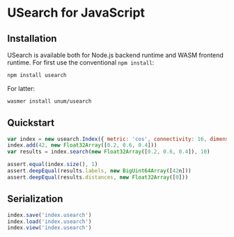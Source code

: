 # USearch for JavaScript

## Installation

USearch is available both for Node.js backend runtime and WASM frontend runtime.
For first use the conventional `npm install`:

```sh
npm install usearch
```

For latter:

```sh
wasmer install unum/usearch
```

## Quickstart

```js
var index = new usearch.Index({ metric: 'cos', connectivity: 16, dimensions: 3 })
index.add(42, new Float32Array([0.2, 0.6, 0.4]))
var results = index.search(new Float32Array([0.2, 0.6, 0.4]), 10)

assert.equal(index.size(), 1)
assert.deepEqual(results.labels, new BigUint64Array([42n]))
assert.deepEqual(results.distances, new Float32Array([0]))
```

## Serialization

```js
index.save('index.usearch')
index.load('index.usearch')
index.view('index.usearch')
```
